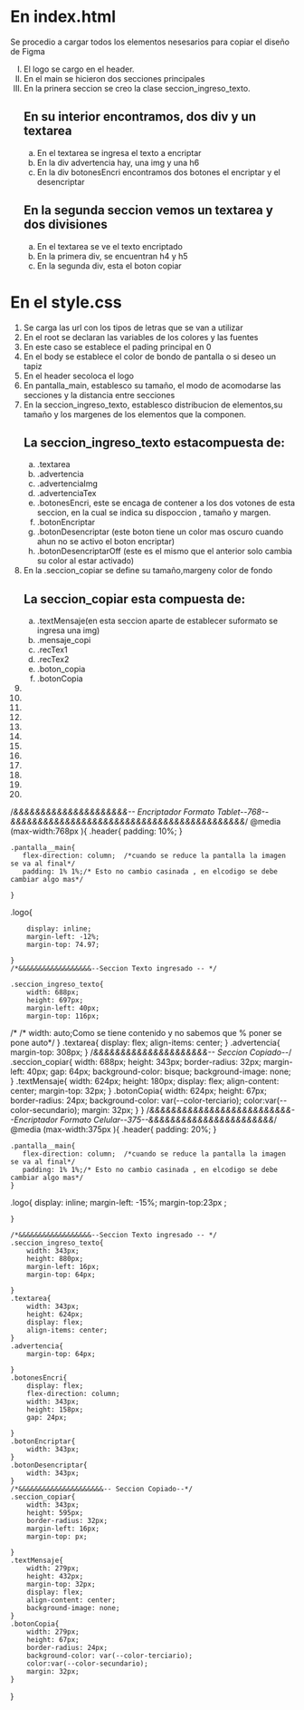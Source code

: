 
<h1> En index.html</h1>
<p> Se procedio a cargar todos los elementos nesesarios  para copiar el diseño de Figma</p>

<ol type="I">
<li>El logo se cargo en el header.</li>
<li>En el main se hicieron dos secciones principales</li>
<li>En la prinera seccion  se creo la clase seccion_ingreso_texto.</li>

<h2>En su interior encontramos, dos div y un textarea</h2>
<ol type="a">
<li>En el textarea se ingresa el texto a encriptar</li>
<li>En la div advertencia hay, una img y una  h6</li>
<li>En la div botonesEncri encontramos  dos botones el encriptar y el desencriptar</li>
</ol>
<h2>En la segunda seccion vemos un textarea y dos divisiones</h2>
<ol type="a">
<li> En el textarea se ve el texto encriptado</li>
<li>En la primera div, se encuentran h4 y h5 </li>
<li>En la segunda div, esta el boton copiar</li>
</ol>
</ol>

<h1> En el style.css</h1>

<ol>
<li>Se carga las url con los tipos de letras que se van a utilizar</li>
<li>En el root se declaran las variables de los colores y las fuentes </li>
<li>En este caso  se establece el pading principal en 0</li>
<li>En el body se establece el color de bondo de pantalla o si deseo un tapiz</li>
<li>En el header secoloca el logo </li>
<li>En pantalla_main, establesco su tamaño, el modo de acomodarse las secciones y la distancia entre secciones</li>
<li>En la seccion_ingreso_texto, establesco distribucion de elementos,su tamaño y los margenes  de los elementos que la componen.</li>

<h2>La seccion_ingreso_texto estacompuesta de:</h2>
<ol type="a">
<li>.textarea</li>
<li>.advertencia</li>
<li>.advertenciaImg</li>
<li>.advertenciaTex</li>
<li>.botonesEncri, este se encaga de contener a los dos votones de esta seccion, en la cual se indica su dispoccion , tamaño y margen.</li>
<li>.botonEncriptar</li>
<li>.botonDesencriptar (este boton tiene un color mas oscuro cuando ahun no se activo el boton encriptar)</li>
<li>.botonDesencriptarOff (este es el mismo que el anterior solo cambia su color al estar activado)</li>
</ol>
<li>En la .seccion_copiar se define su tamaño,margeny color de fondo</li>

<h2>La seccion_copiar esta compuesta de:</h2>
<ol type="a">
<li>.textMensaje(en esta seccion aparte de establecer suformato se ingresa una img)</li>
<li>.mensaje_copi</li>
<li>.recTex1</li>
<li>.recTex2</li>
<li>.boton_copia</li>
<li>.botonCopia</li>
</ol>
<li></li>
<li></li>
<li></li>
<li></li>
<li></li>
<li></li>
<li></li>
<li></li>
<li></li>
<li></li>
<li></li>
<li></li>
</ol>


/*&&&&&&&&&&&&&&&&&&&&&-- Encriptador Formato Tablet--768--&&&&&&&&&&&&&&&&&&&&&&&&&&&&&&&&&&&&&&&&&&&*/
@media (max-width:768px ){
    .header{
        padding: 10%;
    }
  
    .pantalla__main{
       flex-direction: column;  /*cuando se reduce la pantalla la imagen se va al final*/
       padding: 1% 1%;/* Esto no cambio casinada , en elcodigo se debe cambiar algo mas*/
       
    }
   .logo{
    
        display: inline;
        margin-left: -12%;
        margin-top: 74.97;
       
    }
    /*&&&&&&&&&&&&&&&&&&--Seccion Texto ingresado -- */

    .seccion_ingreso_texto{
        width: 688px;
        height: 697px;
        margin-left: 40px;
        margin-top: 116px;
   /*     /* width: auto;Como se tiene contenido y no sabemos que % poner se pone auto*/
    }
    .textarea{
        display: flex;
        align-items: center;
    }
    .advertencia{
        margin-top: 308px;
    }
    /*&&&&&&&&&&&&&&&&&&&&&-- Seccion Copiado--*/
    .seccion_copiar{
        width: 688px;
        height: 343px;
        border-radius: 32px; 
        margin-left: 40px;
        gap: 64px;
        background-color: bisque;
        background-image: none;
    }
    .textMensaje{
        width: 624px;
        height: 180px;
        display: flex;
        align-content: center;
        margin-top: 32px;
    }
    .botonCopia{
        width: 624px;
        height: 67px;
        border-radius: 24px;
        background-color: var(--color-terciario);
        color:var(--color-secundario);
        margin: 32px;
    }
}
/*&&&&&&&&&&&&&&&&&&&&&&&&&&--Encriptador Formato Celular--375--&&&&&&&&&&&&&&&&&&&&&&&*/
@media (max-width:375px ){
    .header{
        padding: 20%;
    }
  
    .pantalla__main{
       flex-direction: column;  /*cuando se reduce la pantalla la imagen se va al final*/
       padding: 1% 1%;/* Esto no cambio casinada , en elcodigo se debe cambiar algo mas*/
    }
   .logo{
        display: inline;
        margin-left: -15%;
        margin-top:23px ;
       
    }

    /*&&&&&&&&&&&&&&&&&&--Seccion Texto ingresado -- */
    .seccion_ingreso_texto{
        width: 343px;
        height: 880px;
        margin-left: 16px;
        margin-top: 64px;
  
    }
    .textarea{
        width: 343px;
        height: 624px;
        display: flex;
        align-items: center;
    }
    .advertencia{
        margin-top: 64px;
        
    }
    .botonesEncri{
        display: flex;
        flex-direction: column;
        width: 343px;
        height: 158px; 
        gap: 24px; 
    
    }
    .botonEncriptar{
        width: 343px;     
    }
    .botonDesencriptar{
        width: 343px;
    }
    /*&&&&&&&&&&&&&&&&&&&&&-- Seccion Copiado--*/
    .seccion_copiar{
        width: 343px;
        height: 595px;
        border-radius: 32px; 
        margin-left: 16px;
        margin-top: px;
        
    }
    .textMensaje{
        width: 279px;
        height: 432px;
        margin-top: 32px;
        display: flex;
        align-content: center;
        background-image: none;
    }
    .botonCopia{
        width: 279px;
        height: 67px;
        border-radius: 24px;
        background-color: var(--color-terciario);
        color:var(--color-secundario);
        margin: 32px;
    }
}






